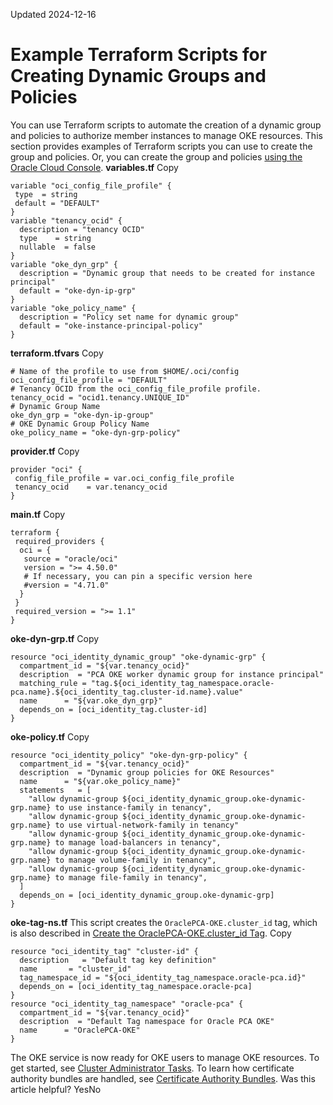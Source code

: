 Updated 2024-12-16
# Example Terraform Scripts for Creating Dynamic Groups and Policies
You can use Terraform scripts to automate the creation of a dynamic group and policies to authorize member instances to manage OKE resources. 
This section provides examples of Terraform scripts you can use to create the group and policies. Or, you can create the group and policies [using the Oracle Cloud Console](https://docs.oracle.com/en-us/iaas/compute-cloud-at-customer/topics/oke/create-a-dynamic-group.htm#create-a-dynamic-group "In your OCI tenancy that's associated with Compute Cloud@Customer, create a dynamic group and policies to authorize member instances to manage OKE resources."). 
**variables.tf**
Copy
```
variable "oci_config_file_profile" {
 type  = string
 default = "DEFAULT"
}
variable "tenancy_ocid" {
  description = "tenancy OCID"
  type    = string
  nullable  = false
}
variable "oke_dyn_grp" {
  description = "Dynamic group that needs to be created for instance principal"
  default = "oke-dyn-ip-grp"
}
variable "oke_policy_name" {
  description = "Policy set name for dynamic group"
  default = "oke-instance-principal-policy"
}
```

**terraform.tfvars**
Copy
```
# Name of the profile to use from $HOME/.oci/config
oci_config_file_profile = "DEFAULT"
# Tenancy OCID from the oci_config_file_profile profile.
tenancy_ocid = "ocid1.tenancy.UNIQUE_ID"
# Dynamic Group Name
oke_dyn_grp = "oke-dyn-ip-group"
# OKE Dynamic Group Policy Name
oke_policy_name = "oke-dyn-grp-policy"
```

**provider.tf**
Copy
```
provider "oci" {
 config_file_profile = var.oci_config_file_profile
 tenancy_ocid    = var.tenancy_ocid
}
```

**main.tf**
Copy
```
terraform {
 required_providers {
  oci = {
   source = "oracle/oci"
   version = ">= 4.50.0"
   # If necessary, you can pin a specific version here
   #version = "4.71.0"
  }
 }
 required_version = ">= 1.1"
}
```

**oke-dyn-grp.tf**
Copy
```
resource "oci_identity_dynamic_group" "oke-dynamic-grp" {
  compartment_id = "${var.tenancy_ocid}"
  description  = "PCA OKE worker dynamic group for instance principal"
  matching_rule = "tag.${oci_identity_tag_namespace.oracle-pca.name}.${oci_identity_tag.cluster-id.name}.value"
  name      = "${var.oke_dyn_grp}"
  depends_on = [oci_identity_tag.cluster-id]
}
```

**oke-policy.tf**
Copy
```
resource "oci_identity_policy" "oke-dyn-grp-policy" {
  compartment_id = "${var.tenancy_ocid}"
  description  = "Dynamic group policies for OKE Resources"
  name      = "${var.oke_policy_name}"
  statements   = [
    "allow dynamic-group ${oci_identity_dynamic_group.oke-dynamic-grp.name} to use instance-family in tenancy",
    "allow dynamic-group ${oci_identity_dynamic_group.oke-dynamic-grp.name} to use virtual-network-family in tenancy"
    "allow dynamic-group ${oci_identity_dynamic_group.oke-dynamic-grp.name} to manage load-balancers in tenancy",
    "allow dynamic-group ${oci_identity_dynamic_group.oke-dynamic-grp.name} to manage volume-family in tenancy",
    "allow dynamic-group ${oci_identity_dynamic_group.oke-dynamic-grp.name} to manage file-family in tenancy",
  ]
  depends_on = [oci_identity_dynamic_group.oke-dynamic-grp]
}
```

**oke-tag-ns.tf**
This script creates the `OraclePCA-OKE.cluster_id` tag, which is also described in [Create the OraclePCA-OKE.cluster_id Tag](https://docs.oracle.com/en-us/iaas/compute-cloud-at-customer/topics/oke/creating_the_oraclepca_oke_cluster_id_tag.htm#creating_the_oraclepca_oke_cluster_id_tag "The OraclePCA-OKE.cluster_id defined tag consists of an OraclePCA-OKE tag namespace with a cluster_id tag. This defined tag is required to create or update an OKE cluster or node pool. When you create a node pool, or update the node pool to add nodes, this tag is applied to every node to identify instances that need to be members of the dynamic group.").
Copy
```
resource "oci_identity_tag" "cluster-id" {
  description   = "Default tag key definition"
  name       = "cluster_id"
  tag_namespace_id = "${oci_identity_tag_namespace.oracle-pca.id}"
  depends_on = [oci_identity_tag_namespace.oracle-pca]
}
resource "oci_identity_tag_namespace" "oracle-pca" {
  compartment_id = "${var.tenancy_ocid}"
  description  = "Default Tag namespace for Oracle PCA OKE"
  name      = "OraclePCA-OKE"
}
```

The OKE service is now ready for OKE users to manage OKE resources. To get started, see [Cluster Administrator Tasks](https://docs.oracle.com/en-us/iaas/compute-cloud-at-customer/topics/oke/user-tasks.htm#user-tasks "Perform a set of tasks to create OKE clusters on Compute Cloud@Customer.").
To learn how certificate authority bundles are handled, see [Certificate Authority Bundles](https://docs.oracle.com/en-us/iaas/compute-cloud-at-customer/topics/oke/updating-the-certificate-authority-bundle.htm#updating-the-certificate-authority-bundle "The Certificate Authority \(CA\) bundle for Compute Cloud@Customer is downloaded and made available to a cluster when the cluster is created. The CA bundle includes the certificate, private and public keys, and other authorization information.").
Was this article helpful?
YesNo

